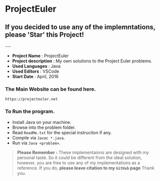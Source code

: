 <h1>ProjectEuler</h1>

<h2>If you decided to use any of the implemntations, please 'Star' this Project!</h2>
---
<ul>
  <li><strong>Project Name</strong> : ProjectEuler</li>
  <li><strong>Project description</strong> : My own solutions to the Project Euler problems.</li>
  
  <li><strong>Used Languages</strong> : Java</li>
  
  <li><strong>Used Editors</strong> : VSCode</li>
  
  <li><strong>Start Date</strong> : April, 2016</li>
</ul>


### The Main Website can be found here.
`https://projecteuler.net`

### To Run the program.
- Install Java on your machine.
- Browse into the problem folder.
- Read `ReadMe.txt` for the special instruciton if any.
- Compile via `Javac *.java`.
- Run via `Java <problem>`.

> **Please Remember :** These implementaions are designed with my personal taste. So it could be different from the ideal solution, however, you are free to use any of my implementations as a reference. If you do, **please leave citation to my `GitHub` page** Thank you.
